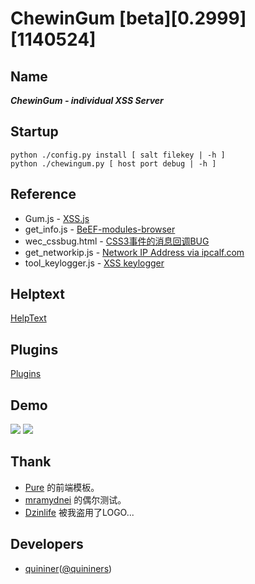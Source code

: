 # ChewinGum [beta][0.2999][1140524]

Name
----
***ChewinGum - individual XSS Server***

Startup
-------
    python ./config.py install [ salt filekey | -h ]
    python ./chewingum.py [ host port debug | -h ]

Reference
---------
* Gum.js            - [XSS.js](http://pujun.li/xss.js)
* get_info.js       - [BeEF-modules-browser](https://github.com/beefproject/beef/tree/master/modules/browser)
* wec_cssbug.html   - [CSS3事件的消息回调BUG](http://www.web-tinker.com/article/20339.html)
* get_networkip.js  - [Network IP Address via ipcalf.com](http://net.ipcalf.com/)
* tool_keylogger.js - [XSS keylogger](http://wiremask.eu/xss-keylogger/)

Helptext
--------
[HelpText](https://github.com/quininer/gum/wiki/HelpText)

Plugins
-------
[Plugins](https://github.com/quininer/gum/wiki/Plugins)

Demo
----
![](http://quininer.github.io/image/xsshell_1.png)
![](http://quininer.github.io/image/xsshell_2.png)

Thank
-----
* [Pure](http://purecss.io/) 的前端模板。
* [mramydnei](http://mramydnei.blogspot.jp/) 的偶尔测试。
* [Dzinlife](https://twitter.com/Dzinlife/status/456682692956794880) 被我盗用了LOGO...

Developers
----------
*   [quininer](mailto:quininer@live.com)([@quininers](https://twitter.com/quininers))
